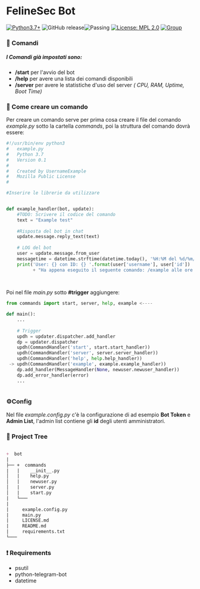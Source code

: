 <h1 align="centre">
  FelineSec Bot <br>
</h1>

[![Python3.7+](https://img.shields.io/badge/Python-3.7%2B-green.svg)](https://www.python.org/downloads) ![GitHub release](https://img.shields.io/github/release-pre/Felinesec/FelineSec-Bot.svg?color=blue&style=popout)![Passing](https://img.shields.io/badge/Build-Passing-brightgreen.svg) [![License: MPL 2.0](https://img.shields.io/badge/License-MPL%202.0-brightgreen.svg)](https://opensource.org/licenses/MPL-2.0) [![Group](https://img.shields.io/badge/Group-%40FelineSec-blue.svg)](https://t.me/FelineSec)



### :thought_balloon: ​Comandi

##### I Comandi già impostati sono:

+ **/start** per l'avvio del bot
+ **/help** per avere una lista dei comandi disponibili
+ **/server** per avere le statistiche d'uso del server _( CPU, RAM, Uptime, Boot Time)_



### :memo: Come creare un comando

Per creare un comando serve per prima cosa creare il file del comando _example.py_ sotto la cartella _commands_, poi la struttura del comando dovrà essere:



```python
#!/usr/bin/env python3
#   example.py
#   Python 3.7
#   Version 0.1
#
#   Created by UsernameExample
#   Mozilla Public License
#

#Inserire le librerie da utilizzare


def example_handler(bot, update):
    #TODO: Scrivere il codice del comando
    text = "Example test"
    
    #Risposta del bot in chat
    update.message.reply_text(text)
    
    # LOG del bot
    user = update.message.from_user
    messagetime = datetime.strftime(datetime.today(), '%H:%M del %d/%m/%Y')
    print('User: {} con ID: {} '.format(user['username'], user['id'])
          + "Ha appena eseguito il seguente comando: /example alle ore " + messagetime)
    
 
```

Poi nel file _main.py_ sotto **#trigger** aggiungere:

```python
from commands import start, server, help, example <----

def main():
    ...
    
    # Trigger
    updh = updater.dispatcher.add_handler
    dp = updater.dispatcher
    updh(CommandHandler('start', start.start_handler))
    updh(CommandHandler('server', server.server_handler))
    updh(CommandHandler('help', help.help_handler))
 -> updh(CommandHandler('example', example.example_handler))  
    dp.add_handler(MessageHandler(None, newuser.newuser_handler))
    dp.add_error_handler(error)
    ...
   
```

### :gear: ​Config

Nel file _example.config.py_ c'è la configurazione di ad esempio **Bot Token** e **Admin List**, l'admin list contiene gli **id** degli utenti amministratori.

### :open_file_folder: ​Project Tree

```markdown

+  bot
|
├── +  commands
|   |    __init__.py
│   |    help.py
│   |    newuser.py
│   |    server.py
│   |    start.py
|   └───
|   
|     example.config.py
|     main.py
|     LICENSE.md
|     README.md
|     requirements.txt
└───

```

### :heavy_exclamation_mark: Requirements

+ psutil
+ python-telegram-bot
+ datetime



